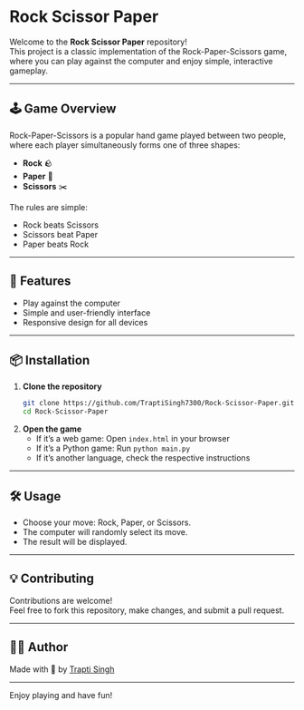 # Rock Scissor Paper

Welcome to the **Rock Scissor Paper** repository!  
This project is a classic implementation of the Rock-Paper-Scissors game, where you can play against the computer and enjoy simple, interactive gameplay.

---

## 🕹️ Game Overview

Rock-Paper-Scissors is a popular hand game played between two people, where each player simultaneously forms one of three shapes:

- **Rock** 🪨
- **Paper** 📄
- **Scissors** ✂️

The rules are simple:
- Rock beats Scissors
- Scissors beat Paper
- Paper beats Rock

---

## 🚀 Features

- Play against the computer
- Simple and user-friendly interface
- Responsive design for all devices

---

## 📦 Installation

1. **Clone the repository**
   ```bash
   git clone https://github.com/TraptiSingh7300/Rock-Scissor-Paper.git
   cd Rock-Scissor-Paper
   ```
2. **Open the game**
   - If it’s a web game: Open `index.html` in your browser
   - If it’s a Python game: Run `python main.py`
   - If it’s another language, check the respective instructions

---

## 🛠️ Usage

- Choose your move: Rock, Paper, or Scissors.
- The computer will randomly select its move.
- The result will be displayed.

---

## 💡 Contributing

Contributions are welcome!  
Feel free to fork this repository, make changes, and submit a pull request.

---

## 🙋‍♀️ Author

Made with 💖 by [Trapti Singh](https://github.com/TraptiSingh7300)

---

Enjoy playing and have fun!
